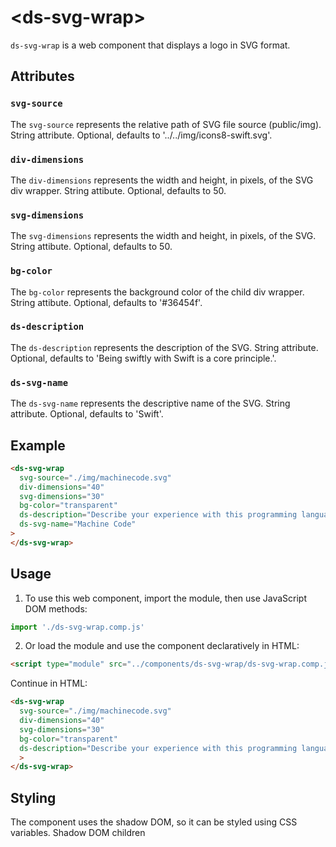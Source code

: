  # &lt;ds-svg-wrap&gt;

`ds-svg-wrap` is a web component that displays a logo in SVG format.

## Attributes

### `svg-source`
The `svg-source` represents the relative path of SVG file source (public/img). String attribute. Optional, defaults to '../../img/icons8-swift.svg'.

### `div-dimensions`
The `div-dimensions` represents the width and height, in pixels, of the SVG div wrapper. String attibute. Optional, defaults to 50.

### `svg-dimensions`
The `svg-dimensions` represents the width and height, in pixels, of the SVG. String attibute. Optional, defaults to 50.

### `bg-color`
The `bg-color` represents the background color of the child div wrapper. String attibute. Optional, defaults to '#36454f'.

### `ds-description`
The `ds-description` represents the description of the SVG. String attribute. Optional, defaults to 'Being swiftly with Swift is a core principle.'.

### `ds-svg-name`
The `ds-svg-name` represents the descriptive name of the SVG. String attribute. Optional, defaults to 'Swift'.

## Example

```html
<ds-svg-wrap 
  svg-source="./img/machinecode.svg" 
  div-dimensions="40" 
  svg-dimensions="30"
  bg-color="transparent"
  ds-description="Describe your experience with this programming language/tool."
  ds-svg-name="Machine Code"
>
</ds-svg-wrap>
```

## Usage

1. To use this web component, import the module, then use JavaScript DOM methods:

```javascript
import './ds-svg-wrap.comp.js'
```

2. Or load the module and use the component declaratively in HTML:

```html
<script type="module" src="../components/ds-svg-wrap/ds-svg-wrap.comp.js"></script>
```

Continue in HTML:

```html
<ds-svg-wrap 
  svg-source="./img/machinecode.svg" 
  div-dimensions="40" 
  svg-dimensions="30"
  bg-color="transparent"
  ds-description="Describe your experience with this programming language/tool."
  >
</ds-svg-wrap>
```

## Styling
The component uses the shadow DOM, so it can be styled using CSS variables. Shadow DOM children <SVG> have part attributes to allow for responsive styling in global CSS files.
